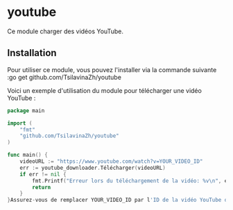 # youtube

Ce module charger des vidéos YouTube.

## Installation

Pour utiliser ce module, vous pouvez l'installer via la commande suivante :go get github.com/TsilavinaZh/youtube

Voici un exemple d'utilisation du module pour télécharger une vidéo YouTube :

```go
package main

import (
	"fmt"
	"github.com/TsilavinaZh/youtube"
)

func main() {
	videoURL := "https://www.youtube.com/watch?v=YOUR_VIDEO_ID"
	err := youtube_downloader.Télécharger(videoURL)
	if err != nil {
		fmt.Printf("Erreur lors du téléchargement de la vidéo: %v\n", err)
		return
	}
}Assurez-vous de remplacer YOUR_VIDEO_ID par l'ID de la vidéo YouTube que vous souhaitez télécharger.LicenseCe projet est sous licence MIT. Voir le fichier LICENSE pour plus de détails.Ce fichier README.md comprend toutes les informations nécessaires sur le module youtube_downloader, y compris l'installation, un exemple d'utilisation et des informations de licence.
